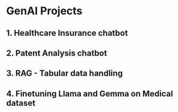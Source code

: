 # GenAI Projects

## 1. Healthcare Insurance chatbot
## 2. Patent Analysis chatbot
## 3. RAG - Tabular data handling
## 4. Finetuning Llama and Gemma on Medical dataset
